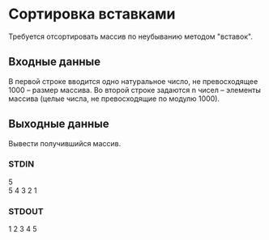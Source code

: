 # Сортировка вставками
Требуется отсортировать массив по неубыванию методом "вставок".

## Входные данные
В первой строке вводится одно натуральное число, не превосходящее 1000 – размер массива. Во второй строке задаются n чисел – элементы массива (целые числа, не превосходящие по модулю 1000).

## Выходные данные
Вывести получившийся массив.

### STDIN
5  
5 4 3 2 1

### STDOUT
1 2 3 4 5 
